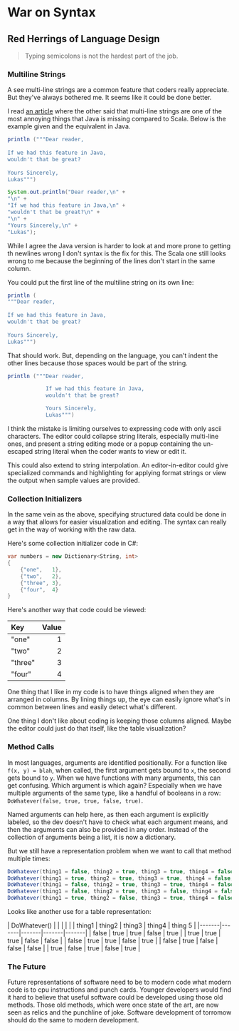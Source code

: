 # War on Syntax

## Red Herrings of Language Design

> Typing semicolons is not the hardest part of the job.

### Multiline Strings

A see multi-line strings are a common feature that coders really appreciate. But they've always bothered me. It seems like it could be done better.

I read [an article][javaAnnoyingThings] where the other said that multi-line strings are one of the most annoying things that Java is missing compared to Scala. Below is the example given and the equivalent in Java.

```scala
println ("""Dear reader,
 
If we had this feature in Java,
wouldn't that be great?
 
Yours Sincerely,
Lukas""")
```

```java
System.out.println("Dear reader,\n" +
"\n" +
"If we had this feature in Java,\n" +
"wouldn't that be great?\n" +
"\n" +
"Yours Sincerely,\n" +
"Lukas");
```

While I agree the Java version is harder to look at and more prone to getting th newlines wrong I don't syntax is the fix for this. The Scala one still looks wrong to me because the beginning of the lines don't start in the same column.

You could put the first line of the multiline string on its own line:

```scala
println (
"""Dear reader,
 
If we had this feature in Java,
wouldn't that be great?
 
Yours Sincerely,
Lukas""")
```

That should work. But, depending on the language, you can't indent the other lines because those spaces would be part of the string.

```scala
println ("""Dear reader,

            If we had this feature in Java,
            wouldn't that be great?

            Yours Sincerely,
            Lukas""")
```

I think the mistake is limiting ourselves to expressing code with only ascii characters. The editor could collapse string literals, especially multi-line ones, and present a string editing mode or a popup containing the un-escaped string literal when the coder wants to view or edit it.

This could also extend to string interpolation. An editor-in-editor could give specialized commands and highlighting for applying format strings or view the output when sample values are provided.

### Collection Initializers

In the same vein as the above, specifying structured data could be done in a way that allows for easier visualization and editing. The syntax can really get in the way of working with the raw data.

Here's some collection initializer code in C#:

```csharp
var numbers = new Dictionary<String, int>
{
    {"one",   1},
    {"two",   2},
    {"three", 3},
    {"four",  4}
}
```

Here's another way that code could be viewed:

| Key     | Value |
|:--------|------:|
| "one"   |     1 |
| "two"   |     2 |
| "three" |     3 |
| "four"  |     4 |

One thing that I like in my code is to have things aligned when they are arranged in columns. By lining things up, the eye can easily ignore what's in common between lines and easily detect what's different.

One thing I don't like about coding is keeping those columns aligned. Maybe the editor could just do that itself, like the table visualization?

### Method Calls

In most languages, arguments are identified positionally. For a function like `f(x, y) = blah`, when called, the first argument gets bound to `x`, the second gets bound to `y`. When we have functions with many arguments, this can get confusing. Which argument is which again? Especially when we have multiple arguments of the same type, like a handful of booleans in a row: `DoWhatever(false, true, true, false, true)`.

Named arguments can help here, as then each argument is explicitly labeled, so the dev doesn't have to check what each argument means, and then the arguments can also be provided in any order. Instead of the collection of arguments being a list, it is now a dictionary.

But we still have a representation problem when we want to call that method multiple times:

```csharp
DoWhatever(thing1 = false, thing2 = true, thing3 = true, thing4 = false, thing5 = true);
DoWhatever(thing1 = true, thing2 = true, thing3 = true, thing4 = false, thing5 = false);
DoWhatever(thing1 = false, thing2 = true, thing3 = true, thing4 = false, thing5 = true);
DoWhatever(thing1 = false, thing2 = true, thing3 = false, thing4 = false, thing5 = false);
DoWhatever(thing1 = true, thing2 = false, thing3 = true, thing4 = false, thing5 = true);
```

Looks like another use for a table representation:

| DoWhatever() | | | | |
| thing1 | thing2 | thing3 | thing4 | thing 5 |
|-------|-------|-------|-------|-------|
| false | true | true | false | true |
| true | true | true | false | false |
| false | true | true | false | true |
| false | true | false | false | false |
| true | false | true | false | true |

### The Future

Future representations of software need to be to modern code what modern code is to cpu instructions and punch cards. Younger developers would find it hard to believe that useful software could be developed using those old methods. Those old methods, which were once state of the art, are now seen as relics and the punchline of joke. Software development of torromow should do the same to modern development.

[javaAnnoyingThings]: //blog.jooq.org/2014/08/01/the-10-most-annoying-things-coming-back-to-java-after-some-days-of-scala/
